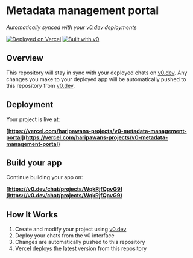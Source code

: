 # Metadata management portal

*Automatically synced with your [v0.dev](https://v0.dev) deployments*

[![Deployed on Vercel](https://img.shields.io/badge/Deployed%20on-Vercel-black?style=for-the-badge&logo=vercel)](https://vercel.com/haripawans-projects/v0-metadata-management-portal)
[![Built with v0](https://img.shields.io/badge/Built%20with-v0.dev-black?style=for-the-badge)](https://v0.dev/chat/projects/WqkRjfQpvG9)

## Overview

This repository will stay in sync with your deployed chats on [v0.dev](https://v0.dev).
Any changes you make to your deployed app will be automatically pushed to this repository from [v0.dev](https://v0.dev).

## Deployment

Your project is live at:

**[https://vercel.com/haripawans-projects/v0-metadata-management-portal](https://vercel.com/haripawans-projects/v0-metadata-management-portal)**

## Build your app

Continue building your app on:

**[https://v0.dev/chat/projects/WqkRjfQpvG9](https://v0.dev/chat/projects/WqkRjfQpvG9)**

## How It Works

1. Create and modify your project using [v0.dev](https://v0.dev)
2. Deploy your chats from the v0 interface
3. Changes are automatically pushed to this repository
4. Vercel deploys the latest version from this repository
